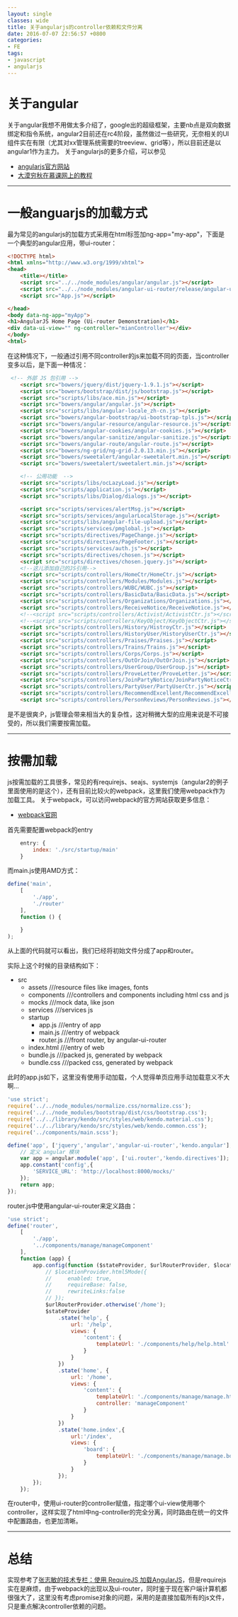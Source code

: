 ```yaml
---
layout: single
classes: wide
title: 关于angularjs的controller依赖和文件分离
date: 2016-07-07 22:56:57 +0800
categories:
- FE
tags:
- javascript
- angularjs
---
```


# 关于angular
关于angular我想不用做太多介绍了，google出的超级框架，主要nb点是双向数据绑定和指令系统，angular2目前还在rc4阶段，虽然做过一些研究，无奈相关的UI组件实在有限（尤其对xx管理系统需要的treeview、grid等），所以目前还是以angular1作为主力。
关于angularjs的更多介绍，可以参见
- [angularjs官方网站](https://angularjs.org)
- [大漠穷秋在慕课网上的教程](http://www.imooc.com/learn/156)

---
<!--more-->
# 一般anguarjs的加载方式
最为常见的angularjs的加载方式采用在html标签加ng-app="my-app"，下面是一个典型的angular应用，带ui-router：
```html
<!DOCTYPE html>
<html xmlns="http://www.w3.org/1999/xhtml">
<head>
    <title></title>
    <script src="../../node_modules/angular/angular.js"></script>
    <script src="../../node_modules/angular-ui-router/release/angular-ui-router.js"></script>
    <script src="App.js"></script>

</head>
<body data-ng-app="myApp">
<h1>AngularJS Home Page (Ui-router Demonstration)</h1>
<div data-ui-view="" ng-controller="mianController"></div>
</body>
<html>
```

在这种情况下，一般通过引用不同controller的js来加载不同的页面，当controller变多以后，是下面一种情况：

```html
 <!-- 外部 JS 包引用 -->
    <script src="bowers/jquery/dist/jquery-1.9.1.js"></script>
    <script src="bowers/bootstrap/dist/js/bootstrap.js"></script>
    <script src="scripts/libs/ace.min.js"></script>
    <script src="bowers/angular/angular.js"></script>
    <script src="scripts/libs/angular-locale_zh-cn.js"></script>
    <script src="bowers/angular-bootstrap/ui-bootstrap-tpls.js"></script>
    <script src="bowers/angular-resource/angular-resource.js"></script>
    <script src="bowers/angular-cookies/angular-cookies.js"></script>
    <script src="bowers/angular-sanitize/angular-sanitize.js"></script>
    <script src="bowers/angular-route/angular-route.js"></script>
    <script src="bowers/ng-grid/ng-grid-2.0.13.min.js"></script>
    <script src="bowers/sweetalert/angular-sweetalert.min.js"></script>
    <script src="bowers/sweetalert/sweetalert.min.js"></script>

    <!-- 公用功能  -->
    <script src="scripts/libs/ocLazyLoad.js"></script>
    <script src="scripts/application.js"></script>
    <script src="scripts/libs/Dialog/dialogs.js"></script>

    <script src="scripts/services/alertMsg.js"></script>
    <script src="scripts/services/angularLocalStorage.js"></script>
    <script src="scripts/libs/angular-file-upload.js"></script>
    <script src="scripts/services/pmglobal.js"></script>
    <script src="scripts/directives/PageChange.js"></script>
    <script src="scripts/directives/PageFooter.js"></script>
    <script src="scripts/services/auth.js"></script>
    <script src="scripts/directives/chosen.js"></script>
    <script src="scripts/directives/chosen.jquery.js"></script>
    <!--这儿添加自己的JS引用-->
    <script src="scripts/controllers/HomeCtr/HomeCtr.js"></script>
    <script src="scripts/controllers/Modules/Modules.js"></script>
    <script src="scripts/controllers/WUBC/WUBC.js"></script>
    <script src="scripts/controllers/BasicData/BasicData.js"></script>
    <script src="scripts/controllers/Organizations/Organizations.js"></script>
    <script src="scripts/controllers/ReceiveNotice/ReceiveNotice.js"></script>
    <!--<script src="scripts/controllers/Activist/ActivistCtr.js"></script>-->
    <!--<script src="scripts/controllers/KeyObject/KeyObjectCtr.js"></script>-->
    <script src="scripts/controllers/History/HistroyCtr.js"></script>
    <script src="scripts/controllers/HistoryUser/HistoryUserCtr.js"></script>
    <script src="scripts/controllers/Praises/Praises.js"></script>
    <script src="scripts/controllers/Trains/Trains.js"></script>
    <script src="scripts/controllers/Corps/Corps.js"></script>
    <script src="scripts/controllers/OutOrJoin/OutOrJoin.js"></script>
    <script src="scripts/controllers/UserGroup/UserGroup.js"></script>
    <script src="scripts/controllers/ProveLetter/ProveLetter.js"></script>
    <script src="scripts/controllers/JoinPartyNotice/JoinPartyNoticeCtr.js"></script>
    <script src="scripts/controllers/PartyUser/PartyUserCtr.js"></script>
    <script src="scripts/controllers/RecommendExcellent/RecommendExcellentCtl.js"></script>
    <script src="scripts/controllers/PersonReviews/PersonReviews.js"></script>

```

是不是很爽:P，js管理会带来相当大的复杂性，这对稍微大型的应用来说是不可接受的，所以我们需要按需加载。

---

# 按需加载
js按需加载的工具很多，常见的有requirejs、seajs、systemjs（angular2的例子里面使用的是这个），还有目前比较火的webpack，这里我们使用webpack作为加载工具。
关于webpack，可以访问webpack的官方网站获取更多信息：
- [webpack官网](webpack.github.io)

首先需要配置webpack的entry
```javascript
    entry: {
        index: './src/startup/main'
    }
```

而main.js使用AMD方式：
```javascript
define('main',
    [
        './app',
        './router'
    ],
    function () {

    }
);
```
从上面的代码就可以看出，我们已经将初始文件分成了app和router。

实际上这个时候的目录结构如下：
- src
  - assets ///resource files like images, fonts
  - components ///controllers and components including html css and js
  - mocks ///mock data, like json
  - services ///services js
  - startup
    - app.js ///entry of app
    - main.js ///entry of webpack
    - router.js ///front router, by angular-ui-router
  - index.html ///entry of web
  - bundle.js ///packed js, generated by webpack
  - bundle.css ///packed css, generated by webpack

此时的app.js如下，这里没有使用手动加载，个人觉得单页应用手动加载意义不大啊...
```javascript
'use strict';
require('../../node_modules/normalize.css/normalize.css');
require('../../node_modules/bootstrap/dist/css/bootstrap.css');
require('../../library/kendo/src/styles/web/kendo.material.css');
require('../../library/kendo/src/styles/web/kendo.common.css');
require('../components/main.scss');

define('app', ['jquery','angular','angular-ui-router','kendo.angular'], function (jQuery,angular) {
    // 定义 angular 模块
    var app = angular.module('app', ['ui.router','kendo.directives']);
    app.constant('config',{
        'SERVICE_URL': 'http://localhost:8000/mocks/'
    });
    return app;
});
```

router.js中使用angular-ui-router来定义路由：
```javascript
'use strict';
define('router',
    [
        './app',
        '../components/manage/manageComponent'
    ],
    function (app) {
        app.config(function ($stateProvider, $urlRouterProvider, $locationProvider) {
            // $locationProvider.html5Mode({
            //     enabled: true,
            //     requireBase: false,
            //     rewriteLinks:false
            // });
            $urlRouterProvider.otherwise('/home');
            $stateProvider
                .state('help', {
                    url: '/help',
                    views: {
                        'content': {
                            templateUrl: './components/help/help.html'
                        }
                    }
                })
                .state('home', {
                    url: '/home',
                    views: {
                        'content': {
                            templateUrl: './components/manage/manage.html',
                            controller: 'manageComponent'
                        }
                    }
                })
                .state('home.index',{
                    url:'/index',
                    views: {
                        'board': {
                            templateUrl: './components/manage/manage.board.html'
                        }
                    }
                });
        });
    });
```
在router中，使用ui-router的controller赋值，指定哪个ui-view使用哪个controller，这样实现了html中ng-controller的完全分离，同时路由在统一的文件中配置路由，也更加清晰。

---
# 总结
实现参考了[张志敏的技术专栏：使用 RequireJS 加载AngularJS](http://beginor.github.io/2014/11/17/load-angularjs-with-requirejs.html)，但是requirejs实在是麻烦，由于webpack的出现以及ui-router，同时鉴于现在客户端计算机都很强大了，这里没有考虑promise对象的问题，采用的是直接加载所有的js文件，只是重点解决controller依赖的问题。
